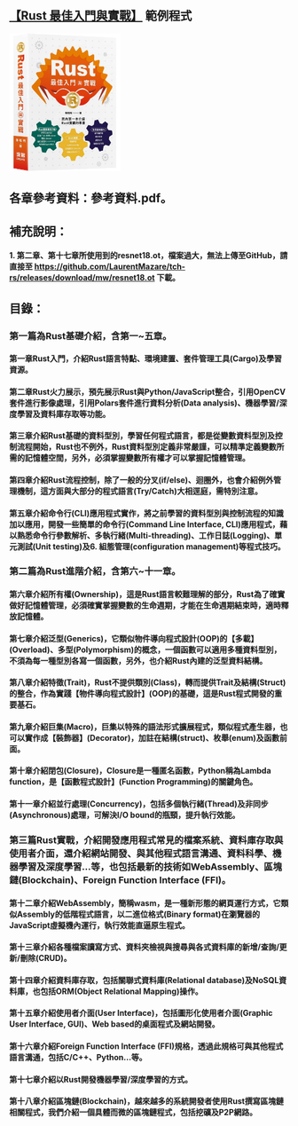 ## [【Rust 最佳入門與實戰】](https://www.tenlong.com.tw/products/9786267383957?list_name=b-r7-zh_tw) 範例程式
<img src="cover_small.jpg" alt="drawing" width="200"/>

## 各章參考資料：參考資料.pdf。
## 補充說明：
#### 1.  第二章、第十七章所使用到的resnet18.ot，檔案過大，無法上傳至GitHub，請直接至 https://github.com/LaurentMazare/tch-rs/releases/download/mw/resnet18.ot 下載。


## 目錄：
### 第一篇為Rust基礎介紹，含第一~五章。
#### 第一章Rust入門，介紹Rust語言特點、環境建置、套件管理工具(Cargo)及學習資源。
#### 第二章Rust火力展示，預先展示Rust與Python/JavaScript整合，引用OpenCV套件進行影像處理，引用Polars套件進行資料分析(Data analysis)、機器學習/深度學習及資料庫存取等功能。
#### 第三章介紹Rust基礎的資料型別，學習任何程式語言，都是從變數資料型別及控制流程開始，Rust也不例外，Rust資料型別定義非常嚴謹，可以精準定義變數所需的記憶體空間，另外，必須掌握變數所有權才可以掌握記憶體管理。
#### 第四章介紹Rust流程控制，除了一般的分叉(if/else)、迴圈外，也會介紹例外管理機制，這方面與大部分的程式語言(Try/Catch)大相逕庭，需特別注意。
#### 第五章介紹命令行(CLI)應用程式實作，將之前學習的資料型別與控制流程的知識加以應用，開發一些簡單的命令行(Command Line Interface, CLI)應用程式，藉以熟悉命令行參數解析、多執行緒(Multi-threading)、工作日誌(Logging)、單元測試(Unit testing)及6.	組態管理(configuration management)等程式技巧。
### 第二篇為Rust進階介紹，含第六~十一章。
#### 第六章介紹所有權(Ownership)，這是Rust語言較難理解的部分，Rust為了確實做好記憶體管理，必須確實掌握變數的生命週期，才能在生命週期結束時，適時釋放記憶體。
#### 第七章介紹泛型(Generics)，它類似物件導向程式設計(OOP)的【多載】(Overload)、多型(Polymorphism)的概念，一個函數可以適用多種資料型別，不須為每一種型別各寫一個函數，另外，也介紹Rust內建的泛型資料結構。
#### 第八章介紹特徵(Trait)，Rust不提供類別(Class)，轉而提供Trait及結構(Struct)的整合，作為實踐【物件導向程式設計】(OOP)的基礎，這是Rust程式開發的重要基石。
#### 第九章介紹巨集(Macro)，巨集以特殊的語法形式擴展程式，類似程式產生器，也可以實作成【裝飾器】(Decorator)，加註在結構(struct)、枚舉(enum)及函數前面。
#### 第十章介紹閉包(Closure)，Closure是一種匿名函數，Python稱為Lambda function，是【函數程式設計】(Function Programming)的關鍵角色。
#### 第十一章介紹並行處理(Concurrency)，包括多個執行緒(Thread)及非同步(Asynchronous)處理，可解決I/O bound的瓶頸，提升執行效能。
### 第三篇Rust實戰，介紹開發應用程式常見的檔案系統、資料庫存取與使用者介面，還介紹網站開發、與其他程式語言溝通、資料科學、機器學習及深度學習…等，也包括最新的技術如WebAssembly、區塊鏈(Blockchain)、Foreign Function Interface (FFI)。
#### 第十二章介紹WebAssembly，簡稱wasm，是一種新形態的網頁運行方式，它類似Assembly的低階程式語言，以二進位格式(Binary format)在瀏覽器的JavaScript虛擬機內運行，執行效能直逼原生程式。
#### 第十三章介紹各種檔案讀寫方式、資料夾檢視與搜尋與各式資料庫的新增/查詢/更新/刪除(CRUD)。
#### 第十四章介紹資料庫存取，包括關聯式資料庫(Relational database)及NoSQL資料庫，也包括ORM(Object Relational Mapping)操作。
#### 第十五章介紹使用者介面(User Interface)，包括圖形化使用者介面(Graphic User Interface, GUI)、Web based的桌面程式及網站開發。
#### 第十六章介紹Foreign Function Interface (FFI)規格，透過此規格可與其他程式語言溝通，包括C/C++、Python…等。
#### 第十七章介紹以Rust開發機器學習/深度學習的方式。
#### 第十八章介紹區塊鏈(Blockchain)，越來越多的系統開發者使用Rust撰寫區塊鏈相關程式，我們介紹一個具體而微的區塊鏈程式，包括挖礦及P2P網路。
